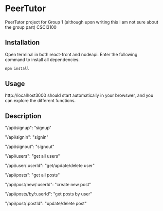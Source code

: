 # PeerTutor

PeerTutor project for Group 1 (although upon writing this I am not sure about the group part) CSCI3100 

## Installation

Open terminal in both react-front and nodeapi. Enter the following command to install all dependencies.

```bash
npm install
```

## Usage

http://localhost3000 should start automatically in your browswer, and you can explore the different functions.

## Description

"/api/signup": "signup"

"/api/signin": "signin"

"/api/signout": "signout"

"/api/users": "get all users"

"/api/user/:userId": "get/update/delete user"

"/api/posts": "get all posts"

"/api/post/new/:userId": "create new post"

"/api/posts/by/:userId": "get posts by user"

"/api/post/:postId": "update/delete post"



    

